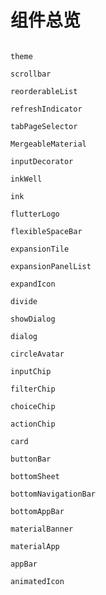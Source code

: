 # 组件总览


```widgetsRow

```
<!-- 
```widgetsRow
valueIndicationgSlider
``` -->

<!-- ```widgetsRow
userAccountsDrawerHeader
``` -->
<!-- 
```widgetsRow
tooltip
```

```widgetsRow
tooltipVisibility
``` -->
<!-- 
```widgetsRow
showTimePicker
``` -->

```widgetsRow
theme
```
<!-- 
```widgetsRow
textField
``` -->
<!-- 
```widgetsRow
tabs
``` -->
<!-- 
```widgetsRow
tabbedScrollview
``` -->
<!-- 
```widgetsRow
swatch
``` -->
<!-- 
```widgetsRow
switchListTile
``` -->
<!-- 
```widgetsRow
stepper
``` -->
<!-- 
```widgetsRow
snackBar
``` -->
<!-- 
```widgetsRow
slider
``` -->

```widgetsRow
scrollbar
```

```widgetsRow
reorderableList
```

```widgetsRow
refreshIndicator
```
<!-- 
```widgetsRow
rangeSlider
``` -->
<!-- 
```widgetsRow
radio
``` -->
<!-- 
```widgetsRow
progressIndicator
``` -->

<!-- ```widgetsRow
popupMenu
``` -->
<!-- 
```widgetsRow
paginatedDataTable
``` -->

```widgetsRow
tabPageSelector
```
<!-- 
```widgetsRow
navigationRail
``` -->
<!-- 
```widgetsRow
navigationBar
``` -->

```widgetsRow
MergeableMaterial
```
<!-- 
```widgetsRow
listTile
``` -->

```widgetsRow
inputDecorator
```
<!-- 
```widgetsRow
inputDatePickerFormField
``` -->

```widgetsRow
inkWell
```

```widgetsRow
ink
```
<!-- 
```widgetsRow
gridTile
``` -->

```widgetsRow
flutterLogo
```

```widgetsRow
flexibleSpaceBar
```

```widgetsRow
expansionTile
```

```widgetsRow
expansionPanelList
```

```widgetsRow
expandIcon
```
<!-- 
```widgetsRow
dropdownButtonFormField
``` -->

<!-- ```widgetsRow
drawer
``` -->

```widgetsRow
divide
```

```widgetsRow
showDialog
```

```widgetsRow
dialog
```
<!-- 
```widgetsRow
showDatePicker
``` -->
<!-- 
```widgetsRow
dataTable
``` -->

```widgetsRow
circleAvatar
```

```widgetsRow
inputChip
```

```widgetsRow
filterChip
```

```widgetsRow
choiceChip
```
```widgetsRow
actionChip
```
<!-- ```widgetsRow
checkbox
```
```widgetsRow
checkboxListTile
``` -->
```widgetsRow
card
```
<!-- ```widgetsRow
calendarDatePicker
``` -->
```widgetsRow
buttonBar
```
```widgetsRow
bottomSheet
```
```widgetsRow
bottomNavigationBar
```
```widgetsRow
bottomAppBar
```
```widgetsRow
materialBanner
```
<!-- 
```widgetsRow
autocomplete
``` -->

```widgetsRow
materialApp
```

```widgetsRow
appBar
```

```widgetsRow
animatedIcon
```
<!-- 
## 基本使用

```widgetsRow
textButton,elevatedButton,outlinedButton
```
```widgetsRow
iconButton,materialButton,rawMaterialButton
```
```widgetsRow
floatingActionButton,,
```
```widgetsRow
toggleButtons
```
===
```widgetsRow
aboutListTile
``` -->
